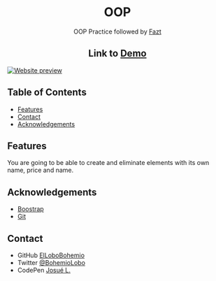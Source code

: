 <!-- Please update value in the {}  -->

<h1 align="center">OOP</h1>

<div align="center">
  OOP Practice followed by <a href="https://www.youtube.com/watch?v=nqre9kKFRpc" target="_blank">Fazt</a>
</div>

<h2 align="center">Link to <a href="https://codepen.io/bohemiolobo/full/ZEearNV" target="_blank">Demo</a></h2>

<a href="https://codepen.io/bohemiolobo/full/ZEearNV" target="_blank"><img src="https://i.postimg.cc/T2VRmg9Q/3.png" alt="Website preview"></a>

<!-- TABLE OF CONTENTS -->

## Table of Contents

- [Features](#features)
- [Contact](#contact)
- [Acknowledgements](#acknowledgements)

## Features

<!-- List the features of your application or follow the template. Don't share the figma file here :) -->

You are going to be able to create and eliminate elements with its own name, price and name.

## Acknowledgements

<!-- This section should list any articles or add-ons/plugins that helps you to complete the project. This is optional but it will help you in the future. For exmpale -->

- [Boostrap](https://getbootstrap.com/)
- [Git](https://git-scm.com/)

## Contact

- GitHub [ElLoboBohemio](https://{github.com/ElLoboBohemio})
- Twitter [@BohemioLobo](https://{twitter.com/BohemioLobo})
- CodePen [Josué L.](https://{codepen.io/bohemiolobo})
